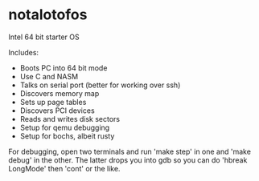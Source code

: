 # notalotofos
Intel 64 bit starter OS

Includes:
* Boots PC into 64 bit mode
* Use C and NASM
* Talks on serial port (better for working over ssh)
* Discovers memory map 
* Sets up page tables
* Discovers PCI devices
* Reads and writes disk sectors
* Setup for qemu debugging
* Setup for bochs, albeit rusty

For debugging, open two terminals and run 'make step' in one and 'make debug' in the other. The latter drops you into gdb so you can do 'hbreak LongMode' then 'cont' or the like.

